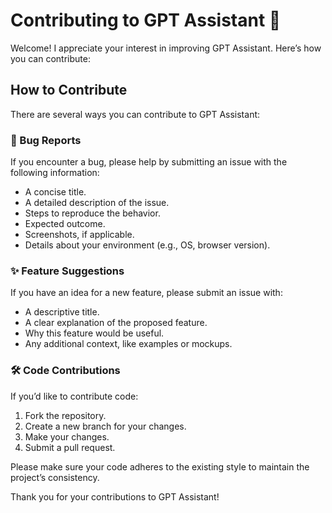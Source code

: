 # Contributing to GPT Assistant 🤝

Welcome! I appreciate your interest in improving GPT Assistant. Here’s how you can contribute:

## How to Contribute

There are several ways you can contribute to GPT Assistant:

### 🐞 Bug Reports

If you encounter a bug, please help by submitting an issue with the following information:

- A concise title.
- A detailed description of the issue.
- Steps to reproduce the behavior.
- Expected outcome.
- Screenshots, if applicable.
- Details about your environment (e.g., OS, browser version).

### ✨ Feature Suggestions

If you have an idea for a new feature, please submit an issue with:

- A descriptive title.
- A clear explanation of the proposed feature.
- Why this feature would be useful.
- Any additional context, like examples or mockups.

### 🛠️ Code Contributions

If you’d like to contribute code:

1. Fork the repository.
2. Create a new branch for your changes.
3. Make your changes.
4. Submit a pull request.

Please make sure your code adheres to the existing style to maintain the project’s consistency.

Thank you for your contributions to GPT Assistant!